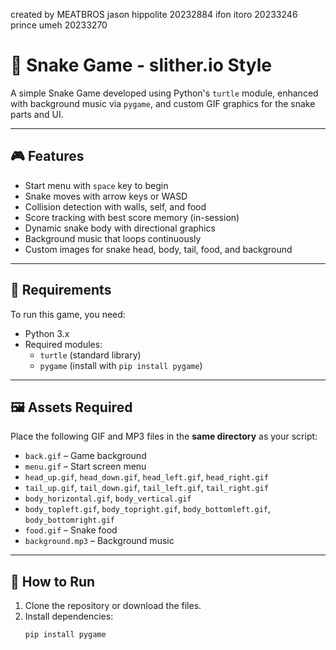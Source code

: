 
created  by MEATBROS
jason hippolite 20232884
ifon itoro 20233246
prince umeh 20233270

# 🐍 Snake Game - slither.io Style

A simple Snake Game developed using Python's `turtle` module, enhanced with background music via `pygame`, and custom GIF graphics for the snake parts and UI.

---

## 🎮 Features

- Start menu with `space` key to begin
- Snake moves with arrow keys or WASD
- Collision detection with walls, self, and food
- Score tracking with best score memory (in-session)
- Dynamic snake body with directional graphics
- Background music that loops continuously
- Custom images for snake head, body, tail, food, and background

---

## 🧰 Requirements

To run this game, you need:

- Python 3.x
- Required modules:
  - `turtle` (standard library)
  - `pygame` (install with `pip install pygame`)

---

## 🖼️ Assets Required

Place the following GIF and MP3 files in the **same directory** as your script:

- `back.gif` – Game background
- `menu.gif` – Start screen menu
- `head_up.gif`, `head_down.gif`, `head_left.gif`, `head_right.gif`
- `tail_up.gif`, `tail_down.gif`, `tail_left.gif`, `tail_right.gif`
- `body_horizontal.gif`, `body_vertical.gif`
- `body_topleft.gif`, `body_topright.gif`, `body_bottomleft.gif`, `body_bottomright.gif`
- `food.gif` – Snake food
- `background.mp3` – Background music

---

## 🚀 How to Run

1. Clone the repository or download the files.
2. Install dependencies:
   ```bash
   pip install pygame

